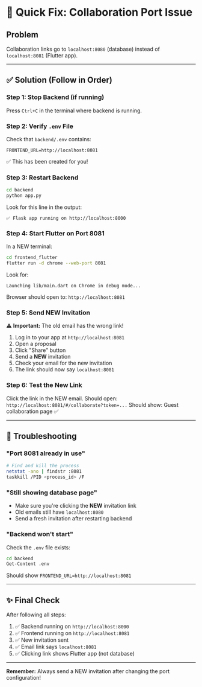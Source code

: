 # 🔧 Quick Fix: Collaboration Port Issue

## Problem
Collaboration links go to `localhost:8080` (database) instead of `localhost:8081` (Flutter app).

---

## ✅ Solution (Follow in Order)

### Step 1: Stop Backend (if running)
Press `Ctrl+C` in the terminal where backend is running.

### Step 2: Verify `.env` File
Check that `backend/.env` contains:
```env
FRONTEND_URL=http://localhost:8081
```
✅ This has been created for you!

### Step 3: Restart Backend
```bash
cd backend
python app.py
```

Look for this line in the output:
```
✅ Flask app running on http://localhost:8000
```

### Step 4: Start Flutter on Port 8081
In a NEW terminal:
```bash
cd frontend_flutter
flutter run -d chrome --web-port 8081
```

Look for:
```
Launching lib/main.dart on Chrome in debug mode...
```

Browser should open to: `http://localhost:8081`

### Step 5: Send NEW Invitation
⚠️ **Important:** The old email has the wrong link!

1. Log in to your app at `http://localhost:8081`
2. Open a proposal
3. Click "Share" button
4. Send a **NEW** invitation
5. Check your email for the new invitation
6. The link should now say `localhost:8081`

### Step 6: Test the New Link
Click the link in the NEW email.
Should open: `http://localhost:8081/#/collaborate?token=...`
Should show: Guest collaboration page ✅

---

## 🐛 Troubleshooting

### "Port 8081 already in use"
```bash
# Find and kill the process
netstat -ano | findstr :8081
taskkill /PID <process_id> /F
```

### "Still showing database page"
- Make sure you're clicking the **NEW** invitation link
- Old emails still have `localhost:8080`
- Send a fresh invitation after restarting backend

### "Backend won't start"
Check the `.env` file exists:
```bash
cd backend
Get-Content .env
```

Should show `FRONTEND_URL=http://localhost:8081`

---

## ✨ Final Check

After following all steps:

1. ✅ Backend running on `http://localhost:8000`
2. ✅ Frontend running on `http://localhost:8081`
3. ✅ New invitation sent
4. ✅ Email link says `localhost:8081`
5. ✅ Clicking link shows Flutter app (not database)

---

**Remember:** Always send a NEW invitation after changing the port configuration!


